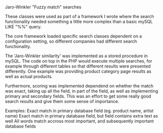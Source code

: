 Jaro-Winkler "Fuzzy match" searches

These classes were used as part of a framework I wrote where the search functionality needed something a little more complex than a basic mySQL LIKE "%%" query.

The core framework loaded specific search classes dependent on a configuration setting, so different companies had different search functionality.

The 'Jaro-Winkler similarity' was implemented as a stored procedure in mySQL. The code on top in the PHP would execute multiple searches, for example through different tables so that different results were presented differently. One example was providing product category page results as well as actual products.

Furthermore, scoring was implemented dependend on whether the match was exact, taking up all the field, in part of the field, as well as implementing primary and secondary fields. This was an effort to get some really good search results and give them some sense of importance.

Examples:
Exact match in primary database field (eg. product name, artist name)
Exact match in primary database field, but field contains extra text as well
All words match accross most important, and subsequently important database fields
